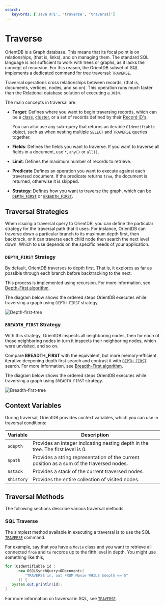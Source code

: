 ```yaml
---
search:
   keywords: ['Java API', 'traverse', 'traversal']
---
```


# Traverse

OrientDB is a Graph database.  This means that its focal point is on relationships, (that is, links), and on managing them. The standard SQL language is not sufficient to work with trees or graphs, as it lacks the concept of recursion.  For this reason, the OrientDB subset of SQL implements a dedicated command for tree traversal: [`TRAVERSE`](../sql/SQL-Traverse.md).

Traversal operations cross relationships between records, (that is, documents, vertices, nodes, and so on).  This operation runs much faster than the Relational database solution of executing a `JOIN`.

The main concepts in traversal are:

- **Target**: Defines where you want to begin traversing records, which can be a [class](../datamodeling/Concepts.md#class), [cluster](../datamodeling/Concepts.md#cluster), or a set of records defined by their [Record ID's](../datamodeling/Concepts.md#record-id).

  You can also use any sub-query that returns an iterable `OIdentifiable` object, such as when nesting multiple [`SELECT`](../sql/SQL-Query.md) and [`TRAVERSE`](../sql/SQL-Traverse.md) queries together.

- **Fields**: Defines the fields you want to traverse.  If you want to traverse all fields in a document, use `*`, `any()` or `all()`.

- **Limit**: Defines the maximum number of records to retrieve.

- **Predicate** Defines an operation you want to execute against each traversed document.  If the predicate returns `true`, the document is returned, otherwise it is skipped.

- **Strategy**: Defines how you want to traverse the graph, which can be [`DEPTH_FIRST`](#depth_first-strategy) or [`BREADTH_FIRST`](#breadth_first-strategy).


## Traversal Strategies

When issuing a traversal query to OrientDB, you can define the particular strategy for the traversal path that it uses.  For instance, OrientDB can traverse down a particular branch to its maximum depth first, then backtrack, or it can traverse each child node then search the next level down.  Which to use depends on the specific needs of your application.


### `DEPTH_FIRST` Strategy

By default, OrientDB traverses to depth first.  That is, it explores as far as possible through each branch before backtracking to the next.

This process is implemented using recursion.  For more information, see [Depth-First algorithm](http://en.wikipedia.org/wiki/Depth-first_search).

The diagram below shows the ordered steps OrientDB executes while traversing a graph using `DEPTH_FIRST` strategy.

![Depth-first-tree](http://upload.wikimedia.org/wikipedia/commons/thumb/1/1f/Depth-first-tree.svg/600px-Depth-first-tree.svg.png)

### `BREADTH_FIRST` Strategy

With this strategy, OrientDB inspects all neighboring nodes, then for each of those neighboring nodes in turn it inspects their neighboring nodes, which were unvisited, and so on.


Compare **BREADTH_FIRST** with the equivalent, but more memory-efficient iterative deepening depth first search and contrast it with [`DEPTH_FIRST`](#depth_first-strategy) search. For more information, see [Breadth-First algorithm](http://en.wikipedia.org/wiki/Breath-first_search).

The diagram below shows the ordered steps OrientDB executes while traversing a graph using `BREADTH_FIRST` strategy.

![Breadth-first-tree](http://upload.wikimedia.org/wikipedia/commons/thumb/3/33/Breadth-first-tree.svg/600px-Breadth-first-tree.svg.png)

## Context Variables

During traversal, OrientDB provides context variables, which you can use in traversal conditions:

| Variable | Description |
|---|---|
| `$depth` | Provides an integer indicating nesting depth in the tree.  The first level is 0. |
| `$path` | Provides a string representation of the current position as a sum of the traversed nodes. |
| `$stack` | Provides a stack of the current traversed nodes. |
| `$history` | Provides the entire collection of visited nodes. |


## Traversal Methods

The following sections describe various traversal methods.

### SQL Traverse

The simplest method available in executing a traversal is to use the SQL [`TRAVERSE`](../sql/SQL-Traverse.md) command.

For example, say that you have a `Movie` class and you want to retrieve all connected `from` and `to` records up to the fifth level in depth.  You might use something like this,

```java
for (OIdentifiable id : 
      new OSQLSynchQuery<ODocument>(
         "TRAVERSE in, out FROM Movie WHILE $depth <= 5"
      )) {
   System.out.println(id);
}
```

For more information on traversal in SQL, see [`TRAVERSE`](../sql/SQL-Traverse.md).



